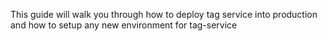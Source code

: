 This guide will walk you through how to deploy tag service into production and how to setup any new environment for tag-service
